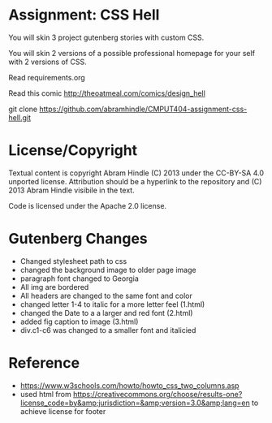 Assignment: CSS Hell
====================

You will skin 3 project gutenberg stories with custom CSS.

You will skin 2 versions of a possible professional homepage for your
self with 2 versions of CSS.

Read requirements.org

Read this comic http://theoatmeal.com/comics/design_hell

git clone https://github.com/abramhindle/CMPUT404-assignment-css-hell.git

License/Copyright
=================

Textual content is copyright Abram Hindle (C) 2013 under the CC-BY-SA
4.0 unported license. Attribution should be a hyperlink to the
repository and (C) 2013 Abram Hindle visibile in the text.

Code is licensed under the Apache 2.0 license.

Gutenberg Changes
====================
* Changed stylesheet path to css
* changed the background image to older page image
* paragraph font changed to Georgia
* All img are bordered
* All headers are changed to the same font and color
* changed letter 1-4 to italic for a more letter feel (1.html)
* changed the Date to a a larger and red font (2.html)
* added fig caption to image (3.html) 
* div.c1-c6 was changed to a smaller font and italicied 

Reference
===================
* https://www.w3schools.com/howto/howto_css_two_columns.asp
* used html from https://creativecommons.org/choose/results-one?license_code=by&amp;jurisdiction=&amp;version=3.0&amp;lang=en to achieve license for footer
